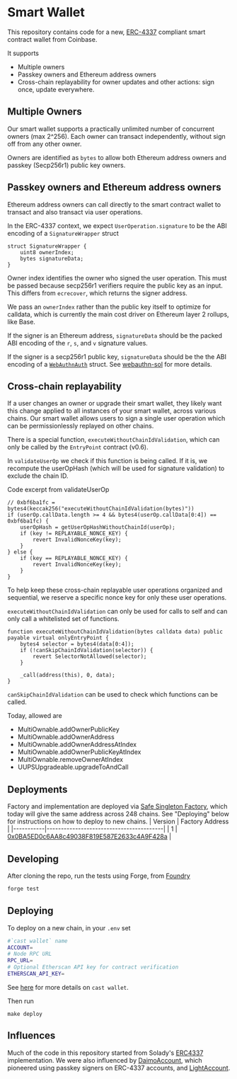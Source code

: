 # Smart Wallet

This repository contains code for a new, [ERC-4337](https://eips.ethereum.org/EIPS/eip-4337) compliant smart contract
wallet from Coinbase.

It supports

- Multiple owners
- Passkey owners and Ethereum address owners
- Cross-chain replayability for owner updates and other actions: sign once, update everywhere.

## Multiple Owners

Our smart wallet supports a practically unlimited number of concurrent owners (max 2^256). Each owner can transact
independently, without sign off from any other owner.

Owners are identified as `bytes` to allow both Ethereum address owners and passkey (Secp256r1) public key owners.

## Passkey owners and Ethereum address owners

Ethereum address owners can call directly to the smart contract wallet to transact and also transact via user
operations.

In the ERC-4337 context, we expect `UserOperation.signature` to be the ABI encoding of a `SignatureWrapper` struct

```solidity
struct SignatureWrapper {
    uint8 ownerIndex;
    bytes signatureData;
}
```

Owner index identifies the owner who signed the user operation. This must be passed because secp256r1 verifiers require
the public key as an input. This differs from `ecrecover`, which returns the signer address.

We pass an `ownerIndex` rather than the public key itself to optimize for calldata, which is currently the main cost
driver on Ethereum layer 2 rollups, like Base.

If the signer is an Ethereum address, `signatureData` should be the packed ABI encoding of the `r`, `s`, and `v`
signature values.

If the signer is a secp256r1 public key, `signatureData` should be the the ABI encoding of a
[`WebAuthnAuth`](https://github.com/base-org/webauthn-sol/blob/main/src/WebAuthn.sol#L15-L34) struct. See
[webauthn-sol](https://github.com/base-org/webauthn-sol) for more details.

## Cross-chain replayability

If a user changes an owner or upgrade their smart wallet, they likely want this change applied to all instances of your
smart wallet, across various chains. Our smart wallet allows users to sign a single user operation which can be
permissionlessly replayed on other chains.

There is a special function, `executeWithoutChainIdValidation`, which can only be called by the `EntryPoint` contract
(v0.6).

In `validateUserOp` we check if this function is being called. If it is, we recompute the userOpHash (which will be used
for signature validation) to exclude the chain ID.

Code excerpt from validateUserOp

```solidity
// 0xbf6ba1fc = bytes4(keccak256("executeWithoutChainIdValidation(bytes)"))
if (userOp.callData.length >= 4 && bytes4(userOp.callData[0:4]) == 0xbf6ba1fc) {
    userOpHash = getUserOpHashWithoutChainId(userOp);
    if (key != REPLAYABLE_NONCE_KEY) {
        revert InvalidNonceKey(key);
    }
} else {
    if (key == REPLAYABLE_NONCE_KEY) {
        revert InvalidNonceKey(key);
    }
}
```

To help keep these cross-chain replayable user operations organized and sequential, we reserve a specific nonce key for
only these user operations.

`executeWithoutChainIdValidation` can only be used for calls to self and can only call a whitelisted set of functions.

```solidity
function executeWithoutChainIdValidation(bytes calldata data) public payable virtual onlyEntryPoint {
    bytes4 selector = bytes4(data[0:4]);
    if (!canSkipChainIdValidation(selector)) {
        revert SelectorNotAllowed(selector);
    }

    _call(address(this), 0, data);
}
```

`canSkipChainIdValidation` can be used to check which functions can be called.

Today, allowed are

- MultiOwnable.addOwnerPublicKey
- MultiOwnable.addOwnerAddress
- MultiOwnable.addOwnerAddressAtIndex
- MultiOwnable.addOwnerPublicKeyAtIndex
- MultiOwnable.removeOwnerAtIndex
- UUPSUpgradeable.upgradeToAndCall

## Deployments

Factory and implementation are deployed via
[Safe Singleton Factory](https://github.com/safe-global/safe-singleton-factory), which today will give the same address
across 248 chains. See "Deploying" below for instructions on how to deploy to new chains. | Version | Factory Address |
|-----------|-----------------------------------------| | 1 |
[0x0BA5ED0c6AA8c49038F819E587E2633c4A9F428a](https://basescan.org/address/0x0BA5ED0c6AA8c49038F819E587E2633c4A9F428a) |

## Developing

After cloning the repo, run the tests using Forge, from
[Foundry](https://github.com/foundry-rs/foundry?tab=readme-ov-file)

```bash
forge test
```

## Deploying

To deploy on a new chain, in your `.env` set

```bash
#`cast wallet` name
ACCOUNT=
# Node RPC URL
RPC_URL=
# Optional Etherscan API key for contract verification
ETHERSCAN_API_KEY=
```

See [here](https://book.getfoundry.sh/reference/cast/cast-wallet-import) for more details on `cast wallet`.

Then run

```
make deploy
```

## Influences

Much of the code in this repository started from Solady's
[ERC4337](https://github.com/Vectorized/solady/blob/main/src/accounts/ERC4337.sol) implementation. We were also
influenced by [DaimoAccount](https://github.com/daimo-eth/daimo/blob/master/packages/contract/src/DaimoAccount.sol),
which pioneered using passkey signers on ERC-4337 accounts, and
[LightAccount](https://github.com/alchemyplatform/light-account).
